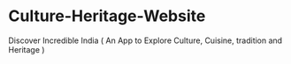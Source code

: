 # Culture-Heritage-Website
Discover Incredible India ( An App to Explore Culture, Cuisine, tradition and Heritage )
